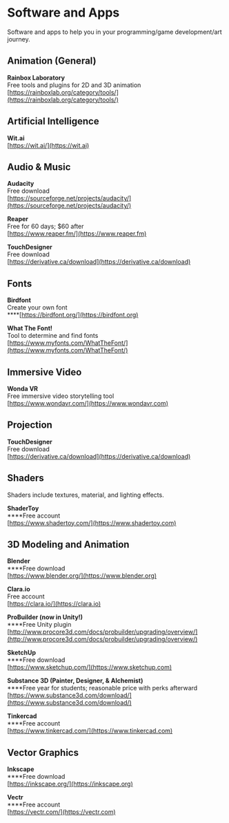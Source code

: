 # Software and Apps

Software and apps to help you in your programming/game development/art journey.

## Animation (General)

**Rainbox Laboratory**\
Free tools and plugins for 2D and 3D animation\
[https://rainboxlab.org/category/tools/](https://rainboxlab.org/category/tools/)

## **Artificial Intelligence**

**Wit.ai**\
[https://wit.ai/](https://wit.ai)

## Audio & Music

**Audacity**\
Free download\
[https://sourceforge.net/projects/audacity/](https://sourceforge.net/projects/audacity/)

**Reaper**\
Free for 60 days; $60 after\
[https://www.reaper.fm/](https://www.reaper.fm)

**TouchDesigner**\
Free download\
[https://derivative.ca/download](https://derivative.ca/download)

## Fonts

**Birdfont**\
Create your own font\
****[https://birdfont.org/](https://birdfont.org)

**What The Font!**\
Tool to determine and find fonts\
[https://www.myfonts.com/WhatTheFont/](https://www.myfonts.com/WhatTheFont/)

## **Immersive Video**

**Wonda VR**\
Free immersive video storytelling tool\
[https://www.wondavr.com/](https://www.wondavr.com)

## Projection

**TouchDesigner**\
Free download\
[https://derivative.ca/download](https://derivative.ca/download)

## Shaders

Shaders include textures, material, and lighting effects.

**ShaderToy**\
****Free account\
[https://www.shadertoy.com/](https://www.shadertoy.com)

## 3D Modeling and Animation

**Blender**\
****Free download\
[https://www.blender.org/](https://www.blender.org)

**Clara.io**\
Free account\
[https://clara.io/](https://clara.io)

**ProBuilder (now in Unity!)**\
****Free Unity plugin\
[http://www.procore3d.com/docs/probuilder/upgrading/overview/](http://www.procore3d.com/docs/probuilder/upgrading/overview/)

**SketchUp**\
****Free download\
[https://www.sketchup.com/](https://www.sketchup.com)

**Substance 3D (Painter, Designer, & Alchemist)**\
****Free year for students; reasonable price with perks afterward\
[https://www.substance3d.com/download/](https://www.substance3d.com/download/)

**Tinkercad**\
****Free account\
[https://www.tinkercad.com/](https://www.tinkercad.com)

## Vector Graphics

**Inkscape**\
****Free download\
[https://inkscape.org/](https://inkscape.org)

**Vectr**\
****Free account\
[https://vectr.com/](https://vectr.com)

